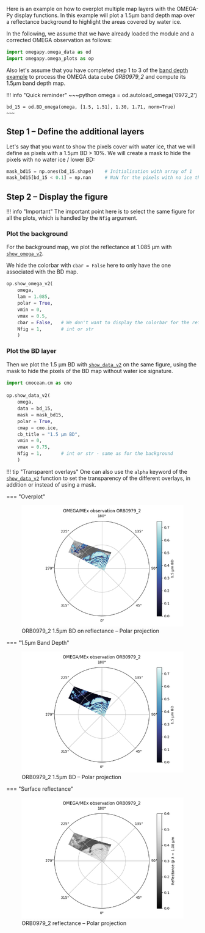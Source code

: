 Here is an example on how to overplot multiple map layers with the OMEGA-Py display functions.
In this example will plot a 1.5μm band depth map over a reflectance background to highlight the areas 
covered by water ice.

In the following, we assume that we have already loaded the module and a corrected OMEGA observation
as follows:
~~~python
import omegapy.omega_data as od
import omegapy.omega_plots as op
~~~

Also let's assume that you have completed step 1 to 3 of the [band depth example](../band_depth/) to
process the OMEGA data cube *ORB0979_2* and compute its 1.5μm band depth map.

!!! info "Quick reminder"
    ~~~python
    omega = od.autoload_omega('0972_2')

    bd_15 = od.BD_omega(omega, [1.5, 1.51], 1.30, 1.71, norm=True)
    ~~~


## Step 1 – Define the additional layers

Let's say that you want to show the pixels cover with water ice, that we will define as pixels
with a 1.5μm BD > 10%.
We will create a mask to hide the pixels with no water ice / lower BD:

~~~python
mask_bd15 = np.ones(bd_15.shape)    # Initialisation with array of 1
mask_bd15[bd_15 < 0.1] = np.nan     # NaN for the pixels with no ice that we want to hide
~~~

## Step 2 – Display the figure

!!! info "Important"
    The important point here is to select the same figure for all the plots, which is handled by
    the `Nfig` argument.

### Plot the background

For the background map, we plot the reflectance at 1.085 μm with 
[`show_omega_v2`](../reference/omega_plots/#omega_plots.show_omega_v2).

We hide the colorbar with `cbar = False` here to only have the one associated with the BD map.

~~~python
op.show_omega_v2(
    omega,
    lam = 1.085,
    polar = True,
    vmin = 0,
    vmax = 0.5,
    cbar = False,   # We don't want to display the colorbar for the reflectance background
    Nfig = 1,       # int or str
    )
~~~

### Plot the BD layer

Then we plot the 1.5 μm BD with [`show_data_v2`](../reference/omega_plots/#omega_plots.show_data_v2)
on the same figure, using the mask to hide the pixels of the BD map without water ice signature.

~~~python
import cmocean.cm as cmo

op.show_data_v2(
    omega,
    data = bd_15,
    mask = mask_bd15,
    polar = True,
    cmap = cmo.ice,
    cb_title = "1.5 μm BD",
    vmin = 0,
    vmax = 0.75,
    Nfig = 1,       # int or str - same as for the background
    )
~~~

!!! tip "Transparent overlays"
    One can also use the `alpha` keyword of the [`show_data_v2`](../reference/omega_plots/#omega_plots.show_data_v2)
    function to set the transparency of the different overlays, in addition or instead of using a mask.

=== "Overplot"
    <figure markdown>
    ![ORB0979_2 show_data_v2 - 1.5μm BD overplotted on reflectance 1.085μm polar](img/ORB0979_2__show_data_v2_nbd15_overplot_alb108_polar.png)
    <figcaption>
        ORB0979_2 1.5μm BD on reflectance – Polar projection
    </figcaption>
    </figure>

=== "1.5μm Band Depth"
    <figure markdown>
    ![ORB0979_2 show_data_v2 -1.5µm BD polar](img/ORB0979_2__show_data_v2_nbd15_polar.png)
    <figcaption>
        ORB0979_2 1.5μm BD – Polar projection
    </figcaption>
    </figure>

=== "Surface reflectance"
    <figure markdown>
    ![ORB0979_2 show_omega_v2 -reflectance 1.085μm polar](img/ORB0979_2__show_omega_v2_alb108_polar.png)
    <figcaption>
        ORB0979_2 reflectance – Polar projection
    </figcaption>
    </figure>

